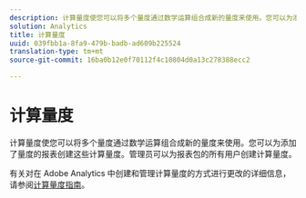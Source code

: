 ```yaml
---
description: 计算量度使您可以将多个量度通过数学运算组合成新的量度来使用。您可以为添加了量度的报表创建这些计算量度。管理员可以为报表包的所有用户创建计算量度。
solution: Analytics
title: 计算量度
uuid: 039fbb1a-8fa9-479b-badb-ad609b225524
translation-type: tm+mt
source-git-commit: 16ba0b12e0f70112f4c10804d0a13c278388ecc2

---
```



# 计算量度

计算量度使您可以将多个量度通过数学运算组合成新的量度来使用。您可以为添加了量度的报表创建这些计算量度。管理员可以为报表包的所有用户创建计算量度。

有关对在 Adobe Analytics 中创建和管理计算量度的方式进行更改的详细信息，请参阅[计算量度指南](https://marketing.adobe.com/resources/help/en_US/analytics/calcmetrics/)。
